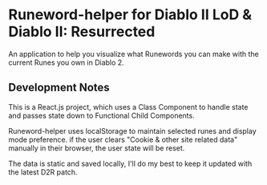 # Runeword-helper for Diablo II LoD & Diablo II: Resurrected

An application to help you visualize what Runewords you can make with the current Runes you own in Diablo 2.

## Development Notes

This is a React.js project, which uses a Class Component to handle state and passes state down to Functional Child Components.

Runeword-helper uses localStorage to maintain selected runes and display mode preference. if the user clears "Cookie & other site related data" manually in their browser, the user state will be reset.

The data is static and saved locally, I'll do my best to keep it updated with the latest D2R patch.

